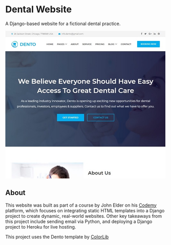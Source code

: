 # Dental Website
A Django-based website for a fictional dental practice.

![Home page of a website](home-page.jpg)

## About
This website was built as part of a course by John Elder on his [Codemy](https://codemy.com/) platform, which focuses on integrating static HTML templates into a Django project to create dynamic, real-world websites. Other key takeaways from this project include sending email via Python, and deploying a Django project to Heroku for live hosting.

This project uses the Dento template by [ColorLib](https://colorlib.com/)